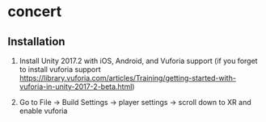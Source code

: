 # concert

## Installation
1. Install Unity 2017.2 with iOS, Android, and Vuforia support (if you forget to install vuforia support https://library.vuforia.com/articles/Training/getting-started-with-vuforia-in-unity-2017-2-beta.html)

2. Go to File -> Build Settings -> player settings -> scroll down to XR and enable vuforia
